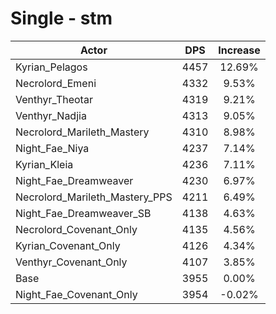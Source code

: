# Single - stm
| Actor | DPS | Increase |
|---|:---:|:---:|
|Kyrian_Pelagos|4457|12.69%|
|Necrolord_Emeni|4332|9.53%|
|Venthyr_Theotar|4319|9.21%|
|Venthyr_Nadjia|4313|9.05%|
|Necrolord_Marileth_Mastery|4310|8.98%|
|Night_Fae_Niya|4237|7.14%|
|Kyrian_Kleia|4236|7.11%|
|Night_Fae_Dreamweaver|4230|6.97%|
|Necrolord_Marileth_Mastery_PPS|4211|6.49%|
|Night_Fae_Dreamweaver_SB|4138|4.63%|
|Necrolord_Covenant_Only|4135|4.56%|
|Kyrian_Covenant_Only|4126|4.34%|
|Venthyr_Covenant_Only|4107|3.85%|
|Base|3955|0.00%|
|Night_Fae_Covenant_Only|3954|-0.02%|
